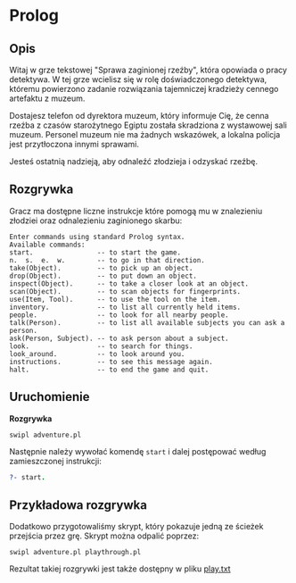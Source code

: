 # Prolog

## Opis

Witaj w grze tekstowej "Sprawa zaginionej rzeźby", która opowiada o pracy detektywa.
W tej grze wcielisz się w rolę doświadczonego detektywa, któremu powierzono zadanie rozwiązania tajemniczej kradzieży cennego artefaktu z muzeum.

Dostajesz telefon od dyrektora muzeum, który informuje Cię, że cenna rzeźba z czasów starożytnego Egiptu została skradziona z wystawowej sali muzeum. Personel muzeum nie ma żadnych wskazówek, a lokalna policja jest przytłoczona innymi sprawami.

Jesteś ostatnią nadzieją, aby odnaleźć złodzieja i odzyskać rzeźbę.

## Rozgrywka

Gracz ma dostępne liczne instrukcje które pomogą mu w znalezieniu złodziei oraz odnalezieniu zaginionego skarbu:
```
Enter commands using standard Prolog syntax.
Available commands:
start.                -- to start the game.
n.  s.  e.  w.        -- to go in that direction.
take(Object).         -- to pick up an object.
drop(Object).         -- to put down an object.
inspect(Object).      -- to take a closer look at an object.
scan(Object).         -- to scan objects for fingerprints.
use(Item, Tool).      -- to use the tool on the item.
inventory.            -- to list all currently held items.
people.               -- to look for all nearby people.
talk(Person).         -- to list all available subjects you can ask a person.
ask(Person, Subject). -- to ask person about a subject.
look.                 -- to search for things.
look_around.          -- to look around you.
instructions.         -- to see this message again.
halt.                 -- to end the game and quit.
```

## Uruchomienie

**Rozgrywka**
```shell
swipl adventure.pl
```

Następnie należy wywołać komendę `start` i dalej postępować według zamieszczonej instrukcji:
```prolog
?- start.
```

## Przykładowa rozgrywka

Dodatkowo przygotowaliśmy skrypt, który pokazuje jedną ze ścieżek przejścia przez grę. Skrypt można odpalić poprzez:
```shell
swipl adventure.pl playthrough.pl
```

Rezultat takiej rozgrywki jest także dostępny w pliku [play.txt](./play.txt)